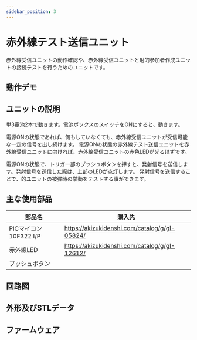 ```yaml
---
sidebar_position: 3
---
```


# 赤外線テスト送信ユニット

赤外線受信ユニットの動作確認や、赤外線受信ユニットと射的参加者作成ユニットの接続テストを行うためのユニットです。

## 動作デモ

## ユニットの説明

単3電池2本で動きます。電池ボックスのスイッチをONにすると、動きます。

電源ONの状態であれば、何もしていなくても、赤外線受信ユニットが受信可能な一定の信号を出し続けます。
電源ONの状態の赤外線テスト送信ユニットを赤外線受信ユニットに向ければ、赤外線受信ユニットの赤色LEDが光るはずです。

電源ONの状態で、トリガー部のプッシュボタンを押すと、発射信号を送信します。発射信号を送信した際は、上部のLEDが点灯します。
発射信号を送信することで、的ユニットの被弾時の挙動をテストする事ができます。

## 主な使用部品

|部品名|購入先|
|-|-|
|PICマイコン 10F322 I/P|https://akizukidenshi.com/catalog/g/gI-05824/|
|赤外線LED|https://akizukidenshi.com/catalog/g/gI-12612/|
|プッシュボタン||

## 回路図

## 外形及びSTLデータ

## ファームウェア
